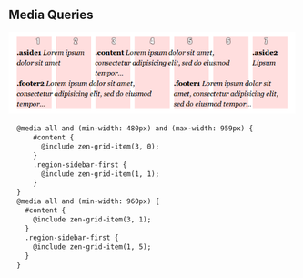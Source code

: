 
## Media Queries

 ![zen grid](img/grids.png "grids example ")

```
  @media all and (min-width: 480px) and (max-width: 959px) {
      #content {
        @include zen-grid-item(3, 0);
      }
      .region-sidebar-first {
        @include zen-grid-item(1, 1);
      }
  }
  @media all and (min-width: 960px) {
    #content {
      @include zen-grid-item(3, 1);
    }
    .region-sidebar-first {
      @include zen-grid-item(1, 5);
    }
  }
```
